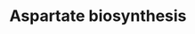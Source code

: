 ---
annotations:
- id: PW:0000002
  parent: classic metabolic pathway
  type: Pathway Ontology
  value: classic metabolic pathway
- id: PW:0000028
  parent: classic metabolic pathway
  type: Pathway Ontology
  value: alanine, aspartate and glutamate metabolic pathway
authors:
- Khanspers
- MaintBot
- Mkutmon
- Eweitz
- Egonw
citedin: ''
communities: []
description: 'The biosynthesis of aspartate is an interface between amino acid metabolism
  and carbohydrate metabolism. Aspartate is synthesized through a transamination reaction
  between oxaloacetate, an important Krebs cycle intermediate, and glutamate, an amino
  acid. Here, aspartate aminotransferase catalyzes the reversible transfer of an amino
  group from glutamate to oxaloacetate, forming -ketoglutarate and aspartate. Yeast
  aspartate aminotransferase is encoded by AAT1 and AAT2. Aat1p localizes to mitochondria
  and may be involved in a putative malate-aspartate shuttle, while Aat2p localizes
  to the cytosol and is required for growth on minimal media lacking aspartate. Aspartate,
  in addition to its role as a proteinogenic amino acid, is a substrate in the arginine
  biosynthesis pathway and a precursor to the aspartate family amino acids methionine,
  isoleucine, asparagine, and threonine in S. cerevisiae.  Source: [YeastGenome](https://pathway.yeastgenome.org/).'
last-edited: 2025-09-28
ndex: null
organisms:
- Saccharomyces cerevisiae
redirect_from:
- /index.php/Pathway:WP1518
- /instance/WP1518
- /instance/WP1518_r140642
revision: r140642
schema-jsonld:
- '@context': https://schema.org/
  '@id': https://wikipathways.github.io/pathways/WP1518.html
  '@type': Dataset
  creator:
    '@type': Organization
    name: WikiPathways
  description: 'The biosynthesis of aspartate is an interface between amino acid metabolism
    and carbohydrate metabolism. Aspartate is synthesized through a transamination
    reaction between oxaloacetate, an important Krebs cycle intermediate, and glutamate,
    an amino acid. Here, aspartate aminotransferase catalyzes the reversible transfer
    of an amino group from glutamate to oxaloacetate, forming -ketoglutarate and aspartate.
    Yeast aspartate aminotransferase is encoded by AAT1 and AAT2. Aat1p localizes
    to mitochondria and may be involved in a putative malate-aspartate shuttle, while
    Aat2p localizes to the cytosol and is required for growth on minimal media lacking
    aspartate. Aspartate, in addition to its role as a proteinogenic amino acid, is
    a substrate in the arginine biosynthesis pathway and a precursor to the aspartate
    family amino acids methionine, isoleucine, asparagine, and threonine in S. cerevisiae.  Source:
    [YeastGenome](https://pathway.yeastgenome.org/).'
  keywords:
  - 2-oxoglutarate
  - AAT1
  - AAT2
  - ADP
  - ATP
  - HCO3-
  - H⁺
  - L-aspartate
  - L-glutamate
  - PYC1
  - PYC2
  - oxaloacetic acid
  - phosphate
  - pyruvate
  license: CC0
  name: Aspartate biosynthesis
seo: CreativeWork
title: Aspartate biosynthesis
wpid: WP1518
---